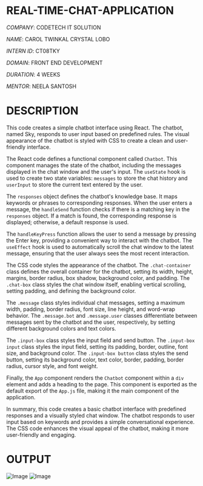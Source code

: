 # REAL-TIME-CHAT-APPLICATION

*COMPANY*: CODETECH IT SOLUTION

*NAME*: CAROL TWINKAL CRYSTAL LOBO

*INTERN ID*: CT08TKY

*DOMAIN*: FRONT END DEVELOPMENT

*DURATION*: 4 WEEKS

*MENTOR*: NEELA SANTOSH

# DESCRIPTION

This code creates a simple chatbot interface using React. The chatbot, named Sky, responds to user input based on predefined rules. The visual appearance of the chatbot is styled with CSS to create a clean and user-friendly interface.

The React code defines a functional component called `Chatbot`. This component manages the state of the chatbot, including the messages displayed in the chat window and the user's input. The `useState` hook is used to create two state variables: `messages` to store the chat history and `userInput` to store the current text entered by the user.

The `responses` object defines the chatbot's knowledge base. It maps keywords or phrases to corresponding responses. When the user enters a message, the `handleSend` function checks if there is a matching key in the `responses` object. If a match is found, the corresponding response is displayed; otherwise, a default response is used.

The `handleKeyPress` function allows the user to send a message by pressing the Enter key, providing a convenient way to interact with the chatbot. The `useEffect` hook is used to automatically scroll the chat window to the latest message, ensuring that the user always sees the most recent interaction.

The CSS code styles the appearance of the chatbot. The `.chat-container` class defines the overall container for the chatbot, setting its width, height, margins, border radius, box shadow, background color, and padding. The `.chat-box` class styles the chat window itself, enabling vertical scrolling, setting padding, and defining the background color.

The `.message` class styles individual chat messages, setting a maximum width, padding, border radius, font size, line height, and word-wrap behavior. The `.message.bot` and `.message.user` classes differentiate between messages sent by the chatbot and the user, respectively, by setting different background colors and text colors.

The `.input-box` class styles the input field and send button. The `.input-box input` class styles the input field, setting its padding, border, outline, font size, and background color. The `.input-box button` class styles the send button, setting its background color, text color, border, padding, border radius, cursor style, and font weight.

Finally, the `App` component renders the `Chatbot` component within a `div` element and adds a heading to the page. This component is exported as the default export of the `App.js` file, making it the main component of the application.

In summary, this code creates a basic chatbot interface with predefined responses and a visually styled chat window. The chatbot responds to user input based on keywords and provides a simple conversational experience. The CSS code enhances the visual appeal of the chatbot, making it more user-friendly and engaging.

# OUTPUT

![Image](https://github.com/user-attachments/assets/56924a1f-0ae4-4f5a-8a84-5de6952d8fd6)
![Image](https://github.com/user-attachments/assets/56db0fb5-3fcb-4168-98f6-af626000f18d)
